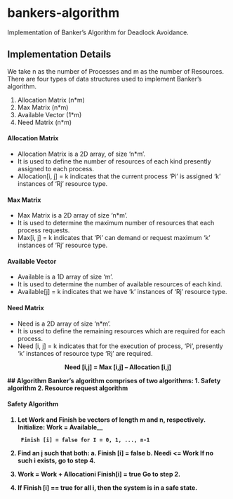 # bankers-algorithm
Implementation of Banker’s Algorithm for Deadlock Avoidance.
## Implementation Details
We take n as the number of Processes and m as the number of Resources.
There are four types of data structures used to implement Banker’s algorithm.
1. Allocation Matrix (n*m)
2. Max Matrix (n*m)
3. Available Vector (1*m)
4. Need Matrix (n*m)

#### Allocation Matrix
- Allocation Matrix is a 2D array, of size ‘n*m’.
- It is used to define the number of resources of each kind presently assigned to each process.
- Allocation[i, j] = k indicates that the current process ‘Pi’ is assigned ‘k’ instances of ‘Rj’ resource type.
#### Max Matrix
- Max Matrix is a 2D array of size ‘n*m’.
- It is used to determine the maximum number of resources that each process requests.
- Max[i, j] = k indicates that ‘Pi’ can demand or request maximum ‘k’ instances of ‘Rj’ resource type.
#### Available Vector
- Available is a 1D array of size ‘m’.
- It is used to determine the number of available resources of each kind.
- Available[j] = k indicates that we have ‘k’ instances of ‘Rj’ resource type.
#### Need Matrix
- Need is a 2D array of size ‘n*m’.
- It is used to define the remaining resources which are required for each process.
- Need [i, j] = k indicates that for the execution of process, ‘Pi’, presently ‘k’ instances of resource type ‘Rj’ are required.
<p align="center">
    <b>Need [i,j] = Max [i,j] – Allocation [i,j]<b>
</p>
## Algorithm
Banker’s algorithm comprises of two algorithms:
1. Safety algorithm
2. Resource request algorithm

#### Safety Algorithm
1. Let Work and Finish be vectors of length m and n, respectively.
    Initialize:
        Work = Available__
        
        Finish [i] = false for I = 0, 1, ..., n-1
        
2. Find an į such that both:
a. Finish [i] = false
b. Needi <= Work
If no such i exists, go to step 4.
3. Work = Work + Allocationi
Finish[i] = true
Go to step 2.
4. If Finish [i] == true for all i, then the system is in a safe state.
